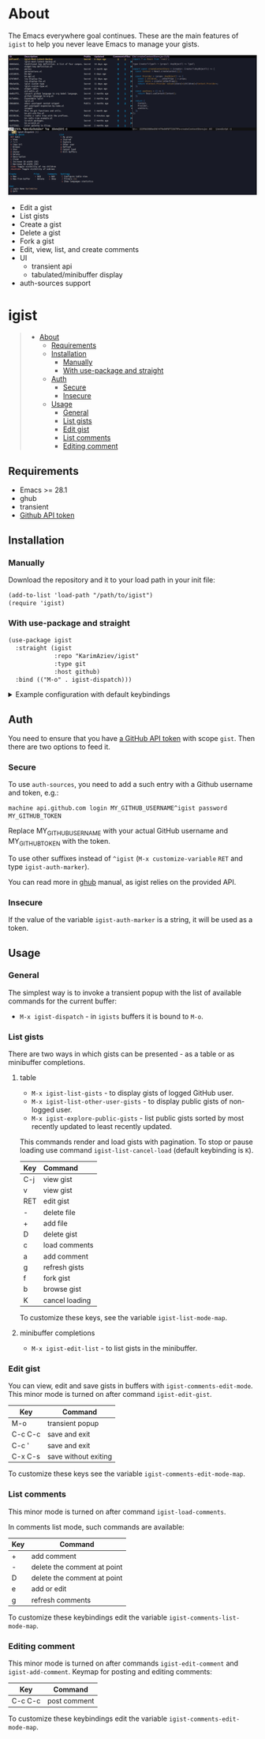 # About

The Emacs everywhere goal continues. These are the main features of
`igist` to help you never leave Emacs to manage your gists.

![](./igist-demo.gif)

  - Edit a gist
  - List gists
  - Create a gist
  - Delete a gist
  - Fork a gist
  - Edit, view, list, and create comments
  - UI
      - transient api
      - tabulated/minibuffer display
  - auth-sources support

# igist

>   - [About](#about)
>       - [Requirements](#requirements)
>       - [Installation](#installation)
>           - [Manually](#manually)
>           - [With use-package and
>             straight](#with-use-package-and-straight)
>       - [Auth](#auth)
>           - [Secure](#secure)
>           - [Insecure](#insecure)
>       - [Usage](#usage)
>           - [General](#general)
>           - [List gists](#list-gists)
>           - [Edit gist](#edit-gist)
>           - [List comments](#list-comments)
>           - [Editing comment](#editing-comment)

## Requirements

  - Emacs \>= 28.1
  - ghub
  - transient
  - [Github API
    token](https://magit.vc/manual/forge/Token-Creation.html#Token-Creation)

## Installation

### Manually

Download the repository and it to your load path in your init file:

``` elisp
(add-to-list 'load-path "/path/to/igist")
(require 'igist)
```

### With use-package and straight

``` elisp
(use-package igist
  :straight (igist
             :repo "KarimAziev/igist"
             :type git
             :host github)
  :bind (("M-o" . igist-dispatch)))
```


<details>
  <summary>Example configuration with default keybindings</summary>

```elisp
(use-package igist
  :straight (igist
             :repo "KarimAziev/igist"
             :type git
             :host github)
  :bind (("M-o" . igist-dispatch)
         (:map igist-edit-mode-map
               ([remap save-buffer] . igist-save-current-gist)
               ("M-o" . igist-dispatch)
               ("C-c C-c" . igist-save-current-gist-and-exit)
               ("C-c C-k" . kill-current-buffer)
               ("C-c '" . igist-save-current-gist-and-exit))
         (:map igist-list-mode-map
               ("C-j" . igist-list-view-current)
               ("RET" . igist-list-view-current)
               ("+" . igist-list-add-file)
               ("-" . igist-delete-current-filename)
               ("D" . igist-delete-current-gist)
               ("a" . igist-add-comment)
               ("c" . igist-load-comments)
               ("e" . igist-list-edit-description)
               ("f" . igist-fork-gist)
               ("g" . igist-list-gists)
               ("v" . igist-list-view-current)
               ("b" . igist-browse-gist)
         (:map igist-comments-edit-mode-map
               ("M-o" . igist-dispatch)
               ("C-c C-c" . igist-post-comment)
               ("C-c C-k" . kill-current-buffer))
         (:map igist-comments-list-mode-map
               ("+" . igist-add-comment)
               ("-" . igist-delete-comment-at-point)
               ("D" . igist-delete-comment-at-point)
               ("e" . igist-add-or-edit-comment)
               ("g" . igist-load-comments))))
```
</details>

## Auth

You need to ensure that you have [a GitHub API
token](https://github.com/settings/tokens) with scope `gist`. Then there
are two options to feed it.

### Secure

To use `auth-sources`, you need to add a such entry with a Github
username and token, e.g.:

``` example
machine api.github.com login MY_GITHUB_USERNAME^igist password MY_GITHUB_TOKEN
```

Replace MY<sub>GITHUBUSERNAME</sub> with your actual GitHub username and
MY<sub>GITHUBTOKEN</sub> with the token.

To use other suffixes instead of `^igist` (`M-x customize-variable`
`RET` and type `igist-auth-marker`).

You can read more in
[ghub](https://magit.vc/manual/forge/Token-Creation.html#Token-Creation)
manual, as igist relies on the provided API.

### Insecure

If the value of the variable `igist-auth-marker` is a string, it will be
used as a token.

## Usage

### General

The simplest way is to invoke a transient popup with the list of
available commands for the current buffer:

  - `M-x igist-dispatch` - in `igists` buffers it is bound to `M-o`.

### List gists

There are two ways in which gists can be presented - as a table or as
minibuffer completions.

1.  table
    
      - `M-x igist-list-gists` - to display gists of logged GitHub user.
      - `M-x igist-list-other-user-gists` - to display public gists of
        non-logged user.
      - `M-x igist-explore-public-gists` - list public gists sorted by
        most recently updated to least recently updated.
    
    This commands render and load gists with pagination. To stop or
    pause loading use command `igist-list-cancel-load` (default
    keybinding is `K`).
    
    | Key | Command        |
    | --- | -------------- |
    | C-j | view gist      |
    | v   | view gist      |
    | RET | edit gist      |
    | \-  | delete file    |
    | \+  | add file       |
    | D   | delete gist    |
    | c   | load comments  |
    | a   | add comment    |
    | g   | refresh gists  |
    | f   | fork gist      |
    | b   | browse gist    |
    | K   | cancel loading |
    

    To customize these keys, see the variable `igist-list-mode-map`.

2.  minibuffer completions
    
      - `M-x igist-edit-list` - to list gists in the minibuffer.

### Edit gist

You can view, edit and save gists in buffers with
`igist-comments-edit-mode`. This minor mode is turned on after command
`igist-edit-gist`.

| Key     | Command              |
| ------- | -------------------- |
| M-o     | transient popup      |
| C-c C-c | save and exit        |
| C-c '   | save and exit        |
| C-x C-s | save without exiting |

To customize these keys see the variable `igist-comments-edit-mode-map`.

### List comments

This minor mode is turned on after command `igist-load-comments`.

In comments list mode, such commands are available:

| Key | Command                     |
| --- | --------------------------- |
| \+  | add comment                 |
| \-  | delete the comment at point |
| D   | delete the comment at point |
| e   | add or edit                 |
| g   | refresh comments            |

To customize these keybindings edit the variable
`igist-comments-list-mode-map`.

### Editing comment

This minor mode is turned on after commands `igist-edit-comment` and
`igist-add-comment`. Keymap for posting and editing comments:

| Key     | Command      |
| ------- | ------------ |
| C-c C-c | post comment |

To customize these keybindings edit the variable
`igist-comments-edit-mode-map`.
